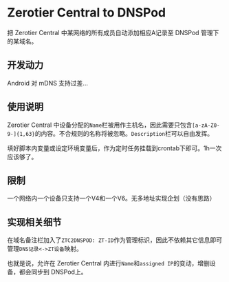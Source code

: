 # Zerotier Central to DNSPod

把 Zerotier Central 中某网络的所有成员自动添加相应A记录至 DNSPod 管理下的某域名。

## 开发动力

Android 对 mDNS 支持过差...

## 使用说明

Zerotier Central 中设备分配的`Name`栏被用作主机名，因此需要只包含`[a-zA-Z0-9-]{1,63}`的内容。不合规则的名称将被忽略。`Description`栏可以自由发挥。

填好脚本内变量或设定环境变量后，作为定时任务挂载到crontab下即可。1h一次应该够了。

## 限制

一个网络内一个设备只支持一个V4和一个V6。无多地址实现企划（没有思路）

## 实现相关细节

在域名备注栏加入了`ZTC2DNSPOD: ZT-ID`作为管理标识，因此不依赖其它信息即可管理`DNS记录<->ZT设备`映射。

也就是说，允许在 Zerotier Central 内进行`Name`和`assigned IP`的变动，增删设备，都会同步到 DNSPod上。


